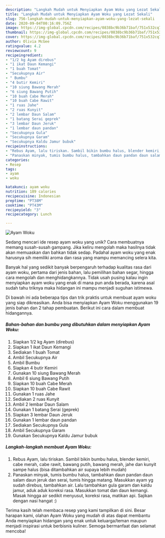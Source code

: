 ```yaml
---
description: "Langkah Mudah untuk Menyiapkan Ayam Woku yang Lezat Sekali"
title: "Langkah Mudah untuk Menyiapkan Ayam Woku yang Lezat Sekali"
slug: 756-langkah-mudah-untuk-menyiapkan-ayam-woku-yang-lezat-sekali
date: 2020-09-04T00:16:09.756Z
image: https://img-global.cpcdn.com/recipes/0838bc9b36b71baf/751x532cq70/ayam-woku-foto-resep-utama.jpg
thumbnail: https://img-global.cpcdn.com/recipes/0838bc9b36b71baf/751x532cq70/ayam-woku-foto-resep-utama.jpg
cover: https://img-global.cpcdn.com/recipes/0838bc9b36b71baf/751x532cq70/ayam-woku-foto-resep-utama.jpg
author: Olivia McGee
ratingvalue: 4.2
reviewcount: 9
recipeingredient:
- "1/2 kg Ayam direbus"
- "1 ikat Daun Kemangi"
- "1 buah Tomat"
- "Secukupnya Air"
- " Bumbu"
- "4 butir Kemiri"
- "10 siung Bawang Merah"
- "6 siung Bawang Putih"
- "10 buah Cabe Merah"
- "10 buah Cabe Rawit"
- "1 ruas Jahe"
- "2 ruas Kunyit"
- "2 lembar Daun Salam"
- "1 batang Serai geprek"
- "3 lembar Daun Jeruk"
- "1 lembar daun pandan"
- "Secukupnya Gula"
- "Secukupnya Garam"
- "Secukupnya Kaldu Jamur bubuk"
recipeinstructions:
- "Rebus Ayam, lalu tiriskan. Sambil bikin bumbu halus, blender kemiri, cabe merah, cabe rawit, bawang putih, bawang merah, jahe dan kunyit sampe halus (bisa ditambahkan air supaya lebih mudah)"
- "Panaskan minyak, tumis bumbu halus, tambahkan daun pandan daun salam daun jeruk dan serai, tumis hingga matang. Masukkan ayam yg sudah direbus, tambahkan air. Lalu tambahkan gula garam dan kaldu jamur, aduk aduk koreksi rasa. Masukkan tomat dan daun kemangi. Masak hingga air sedikit menyusut, koreksi rasa, matikan api. Sajikan dengan nasi hangat :)"
categories:
- Resep
tags:
- ayam
- woku

katakunci: ayam woku 
nutrition: 189 calories
recipecuisine: Indonesian
preptime: "PT38M"
cooktime: "PT43M"
recipeyield: "3"
recipecategory: Lunch

---
```



![Ayam Woku](https://img-global.cpcdn.com/recipes/0838bc9b36b71baf/751x532cq70/ayam-woku-foto-resep-utama.jpg)

Sedang mencari ide resep ayam woku yang unik? Cara membuatnya memang susah-susah gampang. Jika keliru mengolah maka hasilnya tidak akan memuaskan dan bahkan tidak sedap. Padahal ayam woku yang enak harusnya sih memiliki aroma dan rasa yang mampu memancing selera kita.

Banyak hal yang sedikit banyak berpengaruh terhadap kualitas rasa dari ayam woku, pertama dari jenis bahan, lalu pemilihan bahan segar, hingga cara mengolah dan menghidangkannya. Tidak usah pusing kalau ingin menyiapkan ayam woku yang enak di mana pun anda berada, karena asal sudah tahu triknya maka hidangan ini mampu menjadi suguhan istimewa.




Di bawah ini ada beberapa tips dan trik praktis untuk membuat ayam woku yang siap dikreasikan. Anda bisa menyiapkan Ayam Woku menggunakan 19 jenis bahan dan 2 tahap pembuatan. Berikut ini cara dalam membuat hidangannya.

<!--inarticleads1-->

##### Bahan-bahan dan bumbu yang dibutuhkan dalam menyiapkan Ayam Woku:

1. Siapkan 1/2 kg Ayam (direbus)
1. Siapkan 1 ikat Daun Kemangi
1. Sediakan 1 buah Tomat
1. Ambil Secukupnya Air
1. Ambil  Bumbu
1. Siapkan 4 butir Kemiri
1. Gunakan 10 siung Bawang Merah
1. Ambil 6 siung Bawang Putih
1. Siapkan 10 buah Cabe Merah
1. Siapkan 10 buah Cabe Rawit
1. Gunakan 1 ruas Jahe
1. Sediakan 2 ruas Kunyit
1. Ambil 2 lembar Daun Salam
1. Gunakan 1 batang Serai (geprek)
1. Siapkan 3 lembar Daun Jeruk
1. Gunakan 1 lembar daun pandan
1. Sediakan Secukupnya Gula
1. Ambil Secukupnya Garam
1. Gunakan Secukupnya Kaldu Jamur bubuk




<!--inarticleads2-->

##### Langkah-langkah membuat Ayam Woku:

1. Rebus Ayam, lalu tiriskan. Sambil bikin bumbu halus, blender kemiri, cabe merah, cabe rawit, bawang putih, bawang merah, jahe dan kunyit sampe halus (bisa ditambahkan air supaya lebih mudah)
1. Panaskan minyak, tumis bumbu halus, tambahkan daun pandan daun salam daun jeruk dan serai, tumis hingga matang. Masukkan ayam yg sudah direbus, tambahkan air. Lalu tambahkan gula garam dan kaldu jamur, aduk aduk koreksi rasa. Masukkan tomat dan daun kemangi. Masak hingga air sedikit menyusut, koreksi rasa, matikan api. Sajikan dengan nasi hangat :)




Terima kasih telah membaca resep yang kami tampilkan di sini. Besar harapan kami, olahan Ayam Woku yang mudah di atas dapat membantu Anda menyiapkan hidangan yang enak untuk keluarga/teman maupun menjadi inspirasi untuk berbisnis kuliner. Semoga bermanfaat dan selamat mencoba!
